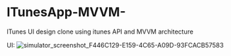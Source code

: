 # ITunesApp-MVVM-
ITunes UI design clone using itunes API and MVVM architecture

UI:
![simulator_screenshot_F446C129-E159-4C65-A09D-93FCACB57583](https://github.com/Ar5en1c/ITunesApp-MVVM-/assets/91252414/531ed990-0958-49cf-919b-1d903dd71af6)
